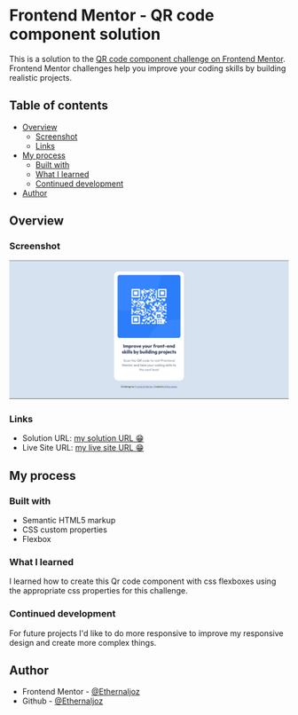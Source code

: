 # Frontend Mentor - QR code component solution

This is a solution to the [QR code component challenge on Frontend Mentor](https://www.frontendmentor.io/challenges/qr-code-component-iux_sIO_H). Frontend Mentor challenges help you improve your coding skills by building realistic projects. 

## Table of contents

- [Overview](#overview)
  - [Screenshot](#screenshot)
  - [Links](#links)
- [My process](#my-process)
  - [Built with](#built-with)
  - [What I learned](#what-i-learned)
  - [Continued development](#continued-development)
- [Author](#author)



## Overview

### Screenshot

![](./screenshot.jpg)


### Links

- Solution URL: [my solution URL 😁](https://github.com/Ethernaljoz/frontend-mentor-coding-challenges/tree/main/01.%20qr-code-component-main)
- Live Site URL: [my live site URL 😁 ](https://frontend-mentor-coding-challen-git-253c3c-ethernaljozs-projects.vercel.app/)

## My process

### Built with

- Semantic HTML5 markup
- CSS custom properties
- Flexbox


### What I learned

I learned how to create this Qr code component with css flexboxes using the appropriate css properties for this challenge.




### Continued development

For future projects I'd like to do more responsive to improve my responsive design and create more complex things. 


## Author


- Frontend Mentor - [@Ethernaljoz](https://www.frontendmentor.io/profile/Ethernaljoz)
- Github - [@Ethernaljoz](https://github.com/Ethernaljoz)


